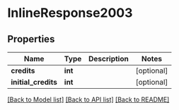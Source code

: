# InlineResponse2003

## Properties
Name | Type | Description | Notes
------------ | ------------- | ------------- | -------------
**credits** | **int** |  | [optional] 
**initial_credits** | **int** |  | [optional] 

[[Back to Model list]](../README.md#documentation-for-models) [[Back to API list]](../README.md#documentation-for-api-endpoints) [[Back to README]](../README.md)

